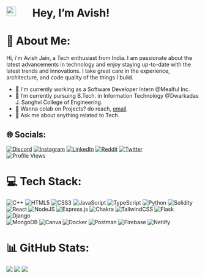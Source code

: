 <h1><img align="left" src="https://media.giphy.com/media/hvRJCLFzcasrR4ia7z/giphy.gif" width="25px"> &nbsp; &nbsp; &nbsp; Hey, I’m Avish!</h1>


# 💫 About Me:
Hi, i'm Avish Jain, a Tech enthusiast from India. I am passionate about the latest advancements in technology and enjoy staying up-to-date with the latest trends and innovations. I take great care in the experience, architecture, and code quality of the things I build.

<ul>
<li> 🔭 I'm currently working as a Software Developer Intern @Mealful Inc.</li>
<li> 🌱 I’m currently pursuing B.Tech. in Information Technology @Dwarkadas J. Sanghvi College of Engineering. </li>
<li> 💼 Wanna colab on Projects? do reach, <a href="mailto:avishjain0@gmail.com">email</a>.</li>
<li> 💬 Ask me about anything related to Tech.</li>
</ul>


## 🌐 Socials:
[![Discord](https://img.shields.io/badge/Discord-%237289DA.svg?logo=discord&logoColor=white)](https://discordapp.com/users/967758419740196884) [![Instagram](https://img.shields.io/badge/Instagram-%23E4405F.svg?logo=Instagram&logoColor=white)](https://instagram.com/avishj_05) [![LinkedIn](https://img.shields.io/badge/LinkedIn-%230077B5.svg?logo=linkedin&logoColor=white)](https://linkedin.com/in/avish-jain-810334118) [![Reddit](https://img.shields.io/badge/Reddit-%23FF4500.svg?logo=Reddit&logoColor=white)](https://reddit.com/user/AvishhJ) [![Twitter](https://img.shields.io/badge/Twitter-%231DA1F2.svg?logo=Twitter&logoColor=white)](https://twitter.com/Avishjain33)<br>
![Profile Views](https://komarev.com/ghpvc/?username=AvishJ03)

# 💻 Tech Stack:
![C++](https://img.shields.io/badge/c++-%2300599C.svg?style=for-the-badge&logo=c%2B%2B&logoColor=white) ![HTML5](https://img.shields.io/badge/html5-%23E34F26.svg?style=for-the-badge&logo=html5&logoColor=white) ![CSS3](https://img.shields.io/badge/css3-%231572B6.svg?style=for-the-badge&logo=css3&logoColor=white) ![JavaScript](https://img.shields.io/badge/javascript-%23323330.svg?style=for-the-badge&logo=javascript&logoColor=%23F7DF1E) ![TypeScript](https://img.shields.io/badge/typescript-%23007ACC.svg?style=for-the-badge&logo=typescript&logoColor=white) ![Python](https://img.shields.io/badge/python-3670A0?style=for-the-badge&logo=python&logoColor=ffdd54) ![Solidity](https://img.shields.io/badge/Solidity-%23363636.svg?style=for-the-badge&logo=solidity&logoColor=white) <br>
![React](https://img.shields.io/badge/react-%2320232a.svg?style=for-the-badge&logo=react&logoColor=%2361DAFB) ![NodeJS](https://img.shields.io/badge/node.js-6DA55F?style=for-the-badge&logo=node.js&logoColor=white) ![Express.js](https://img.shields.io/badge/express.js-%23404d59.svg?style=for-the-badge&logo=express&logoColor=%2361DAFB) ![Chakra](https://img.shields.io/badge/chakra-%234ED1C5.svg?style=for-the-badge&logo=chakraui&logoColor=white) ![TailwindCSS](https://img.shields.io/badge/tailwindcss-%2338B2AC.svg?style=for-the-badge&logo=tailwind-css&logoColor=white) ![Flask](https://img.shields.io/badge/flask-%23000.svg?style=for-the-badge&logo=flask&logoColor=white) ![Django](https://img.shields.io/badge/django-%23092E20.svg?style=for-the-badge&logo=django&logoColor=white) <br>
![MongoDB](https://img.shields.io/badge/MongoDB-%234ea94b.svg?style=for-the-badge&logo=mongodb&logoColor=white) ![Canva](https://img.shields.io/badge/Canva-%2300C4CC.svg?style=for-the-badge&logo=Canva&logoColor=white) ![Docker](https://img.shields.io/badge/docker-%230db7ed.svg?style=for-the-badge&logo=docker&logoColor=white) ![Postman](https://img.shields.io/badge/Postman-FF6C37?style=for-the-badge&logo=postman&logoColor=white) ![Firebase](https://img.shields.io/badge/firebase-%23039BE5.svg?style=for-the-badge&logo=firebase) ![Netlify](https://img.shields.io/badge/netlify-%23000000.svg?style=for-the-badge&logo=netlify&logoColor=#00C7B7) 
# 📊 GitHub Stats:
![](https://github-readme-stats.vercel.app/api?username=AvishJ03&theme=dark&hide_border=true&include_all_commits=true&count_private=true)
![](https://github-readme-streak-stats.herokuapp.com/?user=AvishJ03&theme=dark&hide_border=true)
![](https://github-readme-stats.vercel.app/api/top-langs/?username=AvishJ03&theme=dark&hide_border=true&include_all_commits=true&count_private=true&layout=compact)


